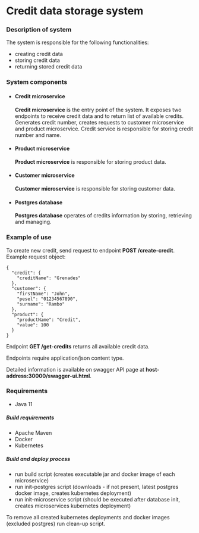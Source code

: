Credit data storage system
===

### Description of system

The system is responsible for the following functionalities:
* creating credit data
* storing credit data
* returning stored credit data


### System components
* #### Credit microservice

    **Credit microservice** is the entry point of the system.
It exposes two endpoints to receive credit data and to return list of available credits.
Generates credit number, creates requests to customer microservice and product microservice.
Credit service is responsible for storing credit number and name.

* #### Product microservice
    **Product microservice** is responsible for storing product data.

* #### Customer microservice
  **Customer microservice** is responsible for storing customer data.

* #### Postgres database
    **Postgres database** operates of credits information by storing, retrieving and managing.

### Example of use

To create new credit, send request to endpoint **POST /create-credit**. Example request object:
```
{
  "credit": {
    "creditName": "Grenades"
  },
  "customer": {
    "firstName": "John",
    "pesel": "01234567890",
    "surname": "Rambo"
  },
  "product": {
    "productName": "Credit",
    "value": 100
  }
}
```

Endpoint **GET /get-credits** returns all available credit data.

Endpoints require application/json content type.

Detailed information is available on swagger API page at **host-address:30000/swagger-ui.html**.

### Requirements
* Java 11

##### Build requirements
* Apache Maven
* Docker
* Kubernetes

##### Build and deploy process
 * run build script (creates executable jar and docker image of each microservice)
 * run init-postgres script (downloads - if not present, latest postgres docker image, creates kubernetes deployment)
 * run init-microservice script (should be executed after database init, creates microservices kubernetes deployment)

To remove all created kubernetes deployments and docker images (excluded postgres) run clean-up script.